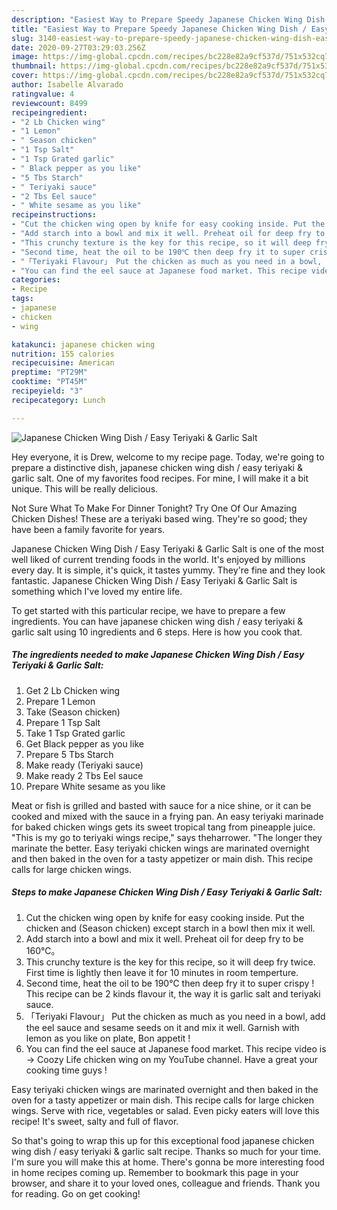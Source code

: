 ```yaml
---
description: "Easiest Way to Prepare Speedy Japanese Chicken Wing Dish / Easy Teriyaki &amp;amp; Garlic Salt"
title: "Easiest Way to Prepare Speedy Japanese Chicken Wing Dish / Easy Teriyaki &amp;amp; Garlic Salt"
slug: 3140-easiest-way-to-prepare-speedy-japanese-chicken-wing-dish-easy-teriyaki-and-amp-garlic-salt
date: 2020-09-27T03:29:03.256Z
image: https://img-global.cpcdn.com/recipes/bc228e82a9cf537d/751x532cq70/japanese-chicken-wing-dish-easy-teriyaki-garlic-salt-recipe-main-photo.jpg
thumbnail: https://img-global.cpcdn.com/recipes/bc228e82a9cf537d/751x532cq70/japanese-chicken-wing-dish-easy-teriyaki-garlic-salt-recipe-main-photo.jpg
cover: https://img-global.cpcdn.com/recipes/bc228e82a9cf537d/751x532cq70/japanese-chicken-wing-dish-easy-teriyaki-garlic-salt-recipe-main-photo.jpg
author: Isabelle Alvarado
ratingvalue: 4
reviewcount: 8499
recipeingredient:
- "2 Lb Chicken wing"
- "1 Lemon"
- " Season chicken"
- "1 Tsp Salt"
- "1 Tsp Grated garlic"
- " Black pepper as you like"
- "5 Tbs Starch"
- " Teriyaki sauce"
- "2 Tbs Eel sauce"
- " White sesame as you like"
recipeinstructions:
- "Cut the chicken wing open by knife for easy cooking inside. Put the chicken and (Season chicken) except starch in a bowl then mix it well."
- "Add starch into a bowl and mix it well. Preheat oil for deep fry to be 160℃。"
- "This crunchy texture is the key for this recipe, so it will deep fry twice. First time is lightly then leave it for 10 minutes in room temperture."
- "Second time, heat the oil to be 190℃ then deep fry it to super crispy ! This recipe can be 2 kinds flavour it, the way it is garlic salt and teriyaki sauce."
- "「Teriyaki Flavour」 Put the chicken as much as you need in a bowl, add the eel sauce and sesame seeds on it and mix it well. Garnish with lemon as you like on plate, Bon appetit !"
- "You can find the eel sauce at Japanese food market. This recipe video is → Coozy Life chicken wing on my YouTube channel. Have a great your cooking time guys !"
categories:
- Recipe
tags:
- japanese
- chicken
- wing

katakunci: japanese chicken wing 
nutrition: 155 calories
recipecuisine: American
preptime: "PT29M"
cooktime: "PT45M"
recipeyield: "3"
recipecategory: Lunch

---
```



![Japanese Chicken Wing Dish / Easy Teriyaki &amp; Garlic Salt](https://img-global.cpcdn.com/recipes/bc228e82a9cf537d/751x532cq70/japanese-chicken-wing-dish-easy-teriyaki-garlic-salt-recipe-main-photo.jpg)

Hey everyone, it is Drew, welcome to my recipe page. Today, we're going to prepare a distinctive dish, japanese chicken wing dish / easy teriyaki &amp; garlic salt. One of my favorites food recipes. For mine, I will make it a bit unique. This will be really delicious.

Not Sure What To Make For Dinner Tonight? Try One Of Our Amazing Chicken Dishes! These are a teriyaki based wing. They&#39;re so good; they have been a family favorite for years.

Japanese Chicken Wing Dish / Easy Teriyaki &amp; Garlic Salt is one of the most well liked of current trending foods in the world. It's enjoyed by millions every day. It is simple, it's quick, it tastes yummy. They're fine and they look fantastic. Japanese Chicken Wing Dish / Easy Teriyaki &amp; Garlic Salt is something which I've loved my entire life.


To get started with this particular recipe, we have to prepare a few ingredients. You can have japanese chicken wing dish / easy teriyaki &amp; garlic salt using 10 ingredients and 6 steps. Here is how you cook that.

<!--inarticleads1-->

##### The ingredients needed to make Japanese Chicken Wing Dish / Easy Teriyaki &amp; Garlic Salt:

1. Get 2 Lb Chicken wing
1. Prepare 1 Lemon
1. Take  (Season chicken)
1. Prepare 1 Tsp Salt
1. Take 1 Tsp Grated garlic
1. Get  Black pepper as you like
1. Prepare 5 Tbs Starch
1. Make ready  (Teriyaki sauce)
1. Make ready 2 Tbs Eel sauce
1. Prepare  White sesame as you like


Meat or fish is grilled and basted with sauce for a nice shine, or it can be cooked and mixed with the sauce in a frying pan. An easy teriyaki marinade for baked chicken wings gets its sweet tropical tang from pineapple juice. &#34;This is my go to teriyaki wings recipe,&#34; says theharrower. &#34;The longer they marinate the better. Easy teriyaki chicken wings are marinated overnight and then baked in the oven for a tasty appetizer or main dish. This recipe calls for large chicken wings. 

<!--inarticleads2-->

##### Steps to make Japanese Chicken Wing Dish / Easy Teriyaki &amp; Garlic Salt:

1. Cut the chicken wing open by knife for easy cooking inside. Put the chicken and (Season chicken) except starch in a bowl then mix it well.
1. Add starch into a bowl and mix it well. Preheat oil for deep fry to be 160℃。
1. This crunchy texture is the key for this recipe, so it will deep fry twice. First time is lightly then leave it for 10 minutes in room temperture.
1. Second time, heat the oil to be 190℃ then deep fry it to super crispy ! This recipe can be 2 kinds flavour it, the way it is garlic salt and teriyaki sauce.
1. 「Teriyaki Flavour」 Put the chicken as much as you need in a bowl, add the eel sauce and sesame seeds on it and mix it well. Garnish with lemon as you like on plate, Bon appetit !
1. You can find the eel sauce at Japanese food market. This recipe video is → Coozy Life chicken wing on my YouTube channel. Have a great your cooking time guys !


Easy teriyaki chicken wings are marinated overnight and then baked in the oven for a tasty appetizer or main dish. This recipe calls for large chicken wings. Serve with rice, vegetables or salad. Even picky eaters will love this recipe! It&#39;s sweet, salty and full of flavor. 

So that's going to wrap this up for this exceptional food japanese chicken wing dish / easy teriyaki &amp; garlic salt recipe. Thanks so much for your time. I'm sure you will make this at home. There's gonna be more interesting food in home recipes coming up. Remember to bookmark this page in your browser, and share it to your loved ones, colleague and friends. Thank you for reading. Go on get cooking!

